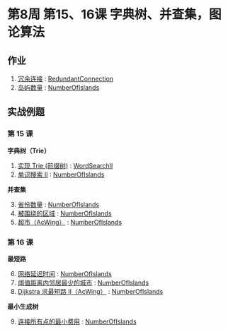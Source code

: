 # 第8周 第15、16课 字典树、并查集，图论算法

## 作业

1. [冗余连接](https://leetcode.com/problems/redundant-connection/) : [RedundantConnection](./src/main/java/com/inbetter/homework/algorithm/RedundantConnection.java)
2. [岛屿数量](https://leetcode.com/problems/number-of-islands/) : [NumberOfIslands](./src/main/java/com/inbetter/homework/algorithm/NumberOfIslands.java)

## 实战例题

### 第 15 课

**字典树（Trie）**

1. [实现 Trie (前缀树)](https://leetcode.com/problems/implement-trie-prefix-tree/) : [WordSearchII](./src/main/java/com/inbetter/homework/algorithm/WordSearchII.java)
2. [单词搜索 II](https://leetcode.com/problems/word-search-ii/) : [NumberOfIslands](./src/main/java/com/inbetter/homework/algorithm/NumberOfIslands.java)

**并查集**

3. [省份数量](https://leetcode.com/problems/number-of-provinces/) : [NumberOfIslands](./src/main/java/com/inbetter/homework/algorithm/NumberOfIslands.java)
4. [被围绕的区域](https://leetcode.com/problems/surrounded-regions/) : [NumberOfIslands](./src/main/java/com/inbetter/homework/algorithm/NumberOfIslands.java)
5. [超市（AcWing）](https://www.acwing.com/problem/content/147/) : [NumberOfIslands](./src/main/java/com/inbetter/homework/algorithm/NumberOfIslands.java)

### 第 16 课

**最短路**

6. [网络延迟时间](https://leetcode.com/problems/network-delay-time/) : [NumberOfIslands](./src/main/java/com/inbetter/homework/algorithm/NumberOfIslands.java)
7. [阈值距离内邻居最少的城市](https://leetcode.com/problems/find-the-city-with-the-smallest-number-of-neighbors-at-a-threshold-distance/) : [NumberOfIslands](./src/main/java/com/inbetter/homework/algorithm/NumberOfIslands.java)
8. [Dijkstra 求最短路 II（AcWing）](https://www.acwing.com/problem/content/852/) : [NumberOfIslands](./src/main/java/com/inbetter/homework/algorithm/NumberOfIslands.java)

**最小生成树**

9. [连接所有点的最小费用](https://leetcode.com/problems/min-cost-to-connect-all-points/) : [NumberOfIslands](./src/main/java/com/inbetter/homework/algorithm/NumberOfIslands.java)
